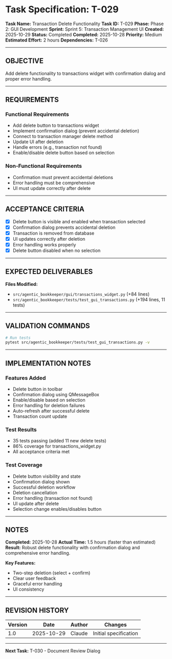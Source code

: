 # Task Specification: T-029

**Task Name:** Transaction Delete Functionality
**Task ID:** T-029
**Phase:** Phase 2: GUI Development
**Sprint:** Sprint 5: Transaction Management UI
**Created:** 2025-10-29
**Status:** Completed
**Completed:** 2025-10-28
**Priority:** Medium
**Estimated Effort:** 2 hours
**Dependencies:** T-026

---

## OBJECTIVE

Add delete functionality to transactions widget with confirmation dialog and proper error handling.

---

## REQUIREMENTS

### Functional Requirements

- Add delete button to transactions widget
- Implement confirmation dialog (prevent accidental deletion)
- Connect to transaction manager delete method
- Update UI after deletion
- Handle errors (e.g., transaction not found)
- Enable/disable delete button based on selection

### Non-Functional Requirements

- Confirmation must prevent accidental deletions
- Error handling must be comprehensive
- UI must update correctly after delete

---

## ACCEPTANCE CRITERIA

- [x] Delete button is visible and enabled when transaction selected
- [x] Confirmation dialog prevents accidental deletion
- [x] Transaction is removed from database
- [x] UI updates correctly after deletion
- [x] Error handling works properly
- [x] Delete button disabled when no selection

---

## EXPECTED DELIVERABLES

**Files Modified:**

- `src/agentic_bookkeeper/gui/transactions_widget.py` (+84 lines)
- `src/agentic_bookkeeper/tests/test_gui_transactions.py` (+194 lines, 11 tests)

---

## VALIDATION COMMANDS

```bash
# Run tests
pytest src/agentic_bookkeeper/tests/test_gui_transactions.py -v
```

---

## IMPLEMENTATION NOTES

### Features Added

- Delete button in toolbar
- Confirmation dialog using QMessageBox
- Enable/disable based on selection
- Error handling for deletion failures
- Auto-refresh after successful delete
- Transaction count update

### Test Results

- 35 tests passing (added 11 new delete tests)
- 86% coverage for transactions_widget.py
- All acceptance criteria met

### Test Coverage

- Delete button visibility and state
- Confirmation dialog shown
- Successful deletion workflow
- Deletion cancellation
- Error handling (transaction not found)
- UI update after delete
- Selection change enables/disables button

---

## NOTES

**Completed:** 2025-10-28
**Actual Time:** 1.5 hours (faster than estimated)
**Result:** Robust delete functionality with confirmation dialog and comprehensive error handling.

**Key Features:**

- Two-step deletion (select + confirm)
- Clear user feedback
- Graceful error handling
- UI consistency

---

## REVISION HISTORY

| Version | Date       | Author | Changes                    |
|---------|------------|--------|-----------------------------|
| 1.0     | 2025-10-29 | Claude | Initial specification       |

---

**Next Task:** T-030 - Document Review Dialog
